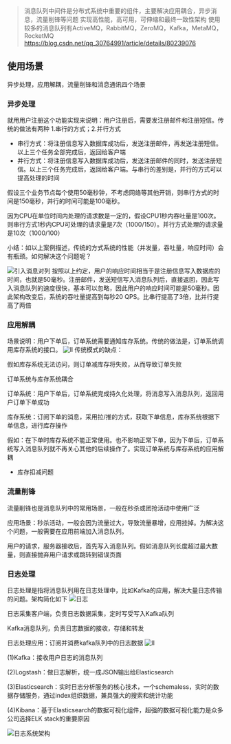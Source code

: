 > 消息队列中间件是分布式系统中重要的组件，主要解决应用耦合，异步消息，流量削锋等问题
实现高性能，高可用，可伸缩和最终一致性架构
使用较多的消息队列有ActiveMQ，RabbitMQ，ZeroMQ，Kafka，MetaMQ，RocketMQ
https://blog.csdn.net/qq_30764991/article/details/80239076

## 使用场景
异步处理，应用解耦，流量削锋和消息通讯四个场景

### 异步处理
就用用户注册这个功能实现来说明：用户注册后，需要发注册邮件和注册短信。传统的做法有两种 1.串行的方式；2.并行方式

- 串行方式：将注册信息写入数据库成功后，发送注册邮件，再发送注册短信。以上三个任务全部完成后，返回给客户端
- 并行方式：将注册信息写入数据库成功后，发送注册邮件的同时，发送注册短信。以上三个任务完成后，返回给客户端。与串行的差别是，并行的方式可以提高处理的时间

假设三个业务节点每个使用50毫秒钟，不考虑网络等其他开销，则串行方式的时间是150毫秒，并行的时间可能是100毫秒。

因为CPU在单位时间内处理的请求数是一定的，假设CPU1秒内吞吐量是100次。则串行方式1秒内CPU可处理的请求量是7次（1000/150）。并行方式处理的请求量是10次（1000/100）

小结：如以上案例描述，传统的方式系统的性能（并发量，吞吐量，响应时间）会有瓶颈。如何解决这个问题呢？

![引入消息对列](https://img-blog.csdnimg.cn/2018121919232387)
按照以上约定，用户的响应时间相当于是注册信息写入数据库的时间，也就是50毫秒。注册邮件，发送短信写入消息队列后，直接返回，因此写入消息队列的速度很快，基本可以忽略，因此用户的响应时间可能是50毫秒。因此架构改变后，系统的吞吐量提高到每秒20 QPS。比串行提高了3倍，比并行提高了两倍

### 应用解耦
场景说明：用户下单后，订单系统需要通知库存系统。传统的做法是，订单系统调用库存系统的接口。
![ll](https://img-blog.csdnimg.cn/20181219192323109
)
传统模式的缺点：

假如库存系统无法访问，则订单减库存将失败，从而导致订单失败

订单系统与库存系统耦合

订单系统：用户下单后，订单系统完成持久化处理，将消息写入消息队列，返回用户订单下单成功

库存系统：订阅下单的消息，采用拉/推的方式，获取下单信息，库存系统根据下单信息，进行库存操作

假如：在下单时库存系统不能正常使用。也不影响正常下单，因为下单后，订单系统写入消息队列就不再关心其他的后续操作了。实现订单系统与库存系统的应用解耦

- 库存扣减问题

### 流量削锋
流量削锋也是消息队列中的常用场景，一般在秒杀或团抢活动中使用广泛

应用场景：秒杀活动，一般会因为流量过大，导致流量暴增，应用挂掉。为解决这个问题，一般需要在应用前端加入消息队列。

用户的请求，服务器接收后，首先写入消息队列。假如消息队列长度超过最大数量，则直接抛弃用户请求或跳转到错误页面

### 日志处理
日志处理是指将消息队列用在日志处理中，比如Kafka的应用，解决大量日志传输的问题。架构简化如下
![日志](https://img-blog.csdnimg.cn/20181219192323159)

日志采集客户端，负责日志数据采集，定时写受写入Kafka队列

Kafka消息队列，负责日志数据的接收，存储和转发

日志处理应用：订阅并消费kafka队列中的日志数据
![ll](https://img-blog.csdnimg.cn/20181219192323178)

(1)Kafka：接收用户日志的消息队列

(2)Logstash：做日志解析，统一成JSON输出给Elasticsearch

(3)Elasticsearch：实时日志分析服务的核心技术，一个schemaless，实时的数据存储服务，通过index组织数据，兼具强大的搜索和统计功能

(4)Kibana：基于Elasticsearch的数据可视化组件，超强的数据可视化能力是众多公司选择ELK stack的重要原因

![日志系统架构](https://upload-images.jianshu.io/upload_images/14415163-c775e2ae758cc1e7.png?imageMogr2/auto-orient/strip|imageView2/2/w/1053/format/webp)
